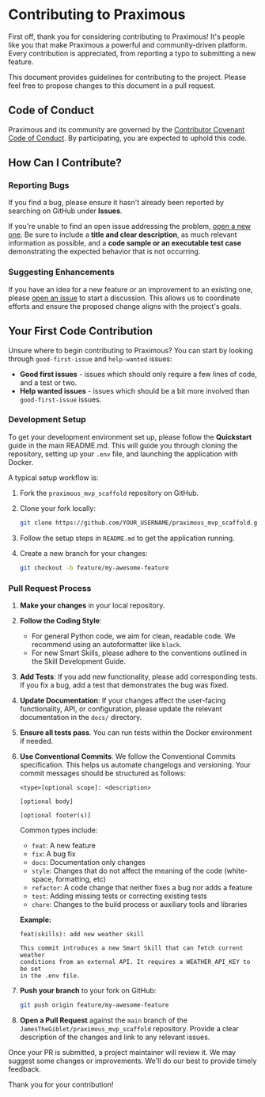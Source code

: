 # Contributing to Praximous

First off, thank you for considering contributing to Praximous! It's people like you that make Praximous a powerful and community-driven platform. Every contribution is appreciated, from reporting a typo to submitting a new feature.

This document provides guidelines for contributing to the project. Please feel free to propose changes to this document in a pull request.

## Code of Conduct

Praximous and its community are governed by the [Contributor Covenant Code of Conduct](CODE_OF_CONDUCT.md). By participating, you are expected to uphold this code.

## How Can I Contribute?

### Reporting Bugs

If you find a bug, please ensure it hasn't already been reported by searching on GitHub under **Issues**.

If you're unable to find an open issue addressing the problem, [open a new one](https://github.com/JamesTheGiblet/praximous_mvp_scaffold/issues/new). Be sure to include a **title and clear description**, as much relevant information as possible, and a **code sample or an executable test case** demonstrating the expected behavior that is not occurring.

### Suggesting Enhancements

If you have an idea for a new feature or an improvement to an existing one, please [open an issue](https://github.com/JamesTheGiblet/praximous_mvp_scaffold/issues/new) to start a discussion. This allows us to coordinate efforts and ensure the proposed change aligns with the project's goals.

## Your First Code Contribution

Unsure where to begin contributing to Praximous? You can start by looking through `good-first-issue` and `help-wanted` issues:

- **Good first issues** - issues which should only require a few lines of code, and a test or two.
- **Help wanted issues** - issues which should be a bit more involved than `good-first-issue` issues.

### Development Setup

To get your development environment set up, please follow the **Quickstart** guide in the main README.md. This will guide you through cloning the repository, setting up your `.env` file, and launching the application with Docker.

A typical setup workflow is:

1. Fork the `praximous_mvp_scaffold` repository on GitHub.
2. Clone your fork locally:

    ```bash
    git clone https://github.com/YOUR_USERNAME/praximous_mvp_scaffold.git
    ```

3. Follow the setup steps in `README.md` to get the application running.
4. Create a new branch for your changes:

    ```bash
    git checkout -b feature/my-awesome-feature
    ```

### Pull Request Process

1. **Make your changes** in your local repository.

2. **Follow the Coding Style**:
    - For general Python code, we aim for clean, readable code. We recommend using an autoformatter like `black`.
    - For new Smart Skills, please adhere to the conventions outlined in the Skill Development Guide.

3. **Add Tests**: If you add new functionality, please add corresponding tests. If you fix a bug, add a test that demonstrates the bug was fixed.

4. **Update Documentation**: If your changes affect the user-facing functionality, API, or configuration, please update the relevant documentation in the `docs/` directory.

5. **Ensure all tests pass**. You can run tests within the Docker environment if needed.

6. **Use Conventional Commits**. We follow the Conventional Commits specification. This helps us automate changelogs and versioning. Your commit messages should be structured as follows:

    ```text
    <type>[optional scope]: <description>

    [optional body]

    [optional footer(s)]
    ```

    Common types include:
    - `feat`: A new feature
    - `fix`: A bug fix
    - `docs`: Documentation only changes
    - `style`: Changes that do not affect the meaning of the code (white-space, formatting, etc)
    - `refactor`: A code change that neither fixes a bug nor adds a feature
    - `test`: Adding missing tests or correcting existing tests
    - `chore`: Changes to the build process or auxiliary tools and libraries

    **Example:**

    ```text
    feat(skills): add new weather skill

    This commit introduces a new Smart Skill that can fetch current weather
    conditions from an external API. It requires a WEATHER_API_KEY to be set
    in the .env file.
    ```

7. **Push your branch** to your fork on GitHub:

    ```bash
    git push origin feature/my-awesome-feature
    ```

8. **Open a Pull Request** against the `main` branch of the `JamesTheGiblet/praximous_mvp_scaffold` repository. Provide a clear description of the changes and link to any relevant issues.

Once your PR is submitted, a project maintainer will review it. We may suggest some changes or improvements. We'll do our best to provide timely feedback.

Thank you for your contribution!
